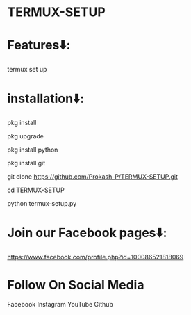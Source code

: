 # TERMUX-SETUP

# Features⬇️:

termux set up

# installation⬇️:

pkg install 

pkg upgrade 

pkg install python

pkg install git

git clone https://github.com/Prokash-P/TERMUX-SETUP.git

cd TERMUX-SETUP

python termux-setup.py

# Join our Facebook pages⬇️:

https://www.facebook.com/profile.php?id=100086521818069


# Follow On Social Media
Facebook Instagram YouTube Github
 
 
 
